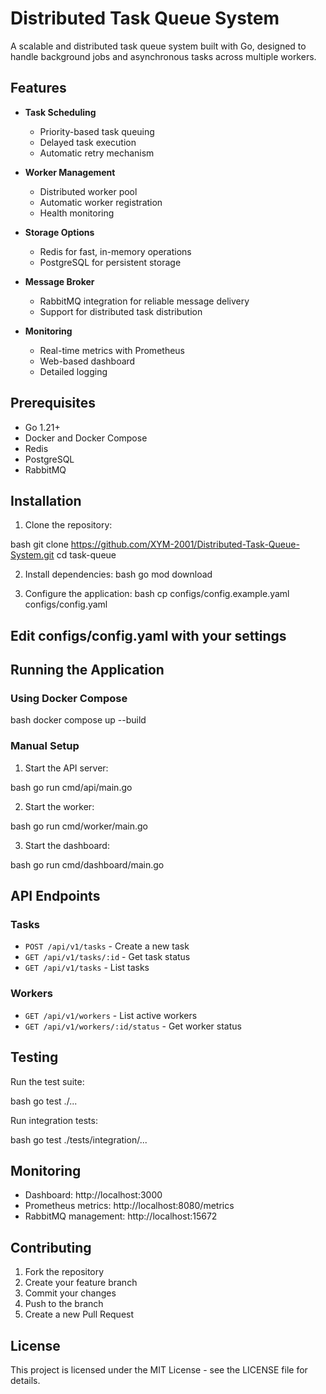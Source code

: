 # Distributed Task Queue System

A scalable and distributed task queue system built with Go, designed to handle background jobs and asynchronous tasks across multiple workers.

## Features

- **Task Scheduling**
  - Priority-based task queuing
  - Delayed task execution
  - Automatic retry mechanism
  
- **Worker Management**
  - Distributed worker pool
  - Automatic worker registration
  - Health monitoring
  
- **Storage Options**
  - Redis for fast, in-memory operations
  - PostgreSQL for persistent storage
  
- **Message Broker**
  - RabbitMQ integration for reliable message delivery
  - Support for distributed task distribution
  
- **Monitoring**
  - Real-time metrics with Prometheus
  - Web-based dashboard
  - Detailed logging

## Prerequisites

- Go 1.21+
- Docker and Docker Compose
- Redis
- PostgreSQL
- RabbitMQ

## Installation

1. Clone the repository:

bash
git clone https://github.com/XYM-2001/Distributed-Task-Queue-System.git
cd task-queue

2. Install dependencies:
bash
go mod download

3. Configure the application:
bash
cp configs/config.example.yaml configs/config.yaml

## Edit configs/config.yaml with your settings


## Running the Application

### Using Docker Compose

bash
docker compose up --build


### Manual Setup

1. Start the API server:

bash
go run cmd/api/main.go

2. Start the worker:

bash
go run cmd/worker/main.go

3. Start the dashboard:

bash
go run cmd/dashboard/main.go


## API Endpoints

### Tasks
- `POST /api/v1/tasks` - Create a new task
- `GET /api/v1/tasks/:id` - Get task status
- `GET /api/v1/tasks` - List tasks

### Workers
- `GET /api/v1/workers` - List active workers
- `GET /api/v1/workers/:id/status` - Get worker status

## Testing

Run the test suite:

bash
go test ./...

Run integration tests:

bash
go test ./tests/integration/...

## Monitoring

- Dashboard: http://localhost:3000
- Prometheus metrics: http://localhost:8080/metrics
- RabbitMQ management: http://localhost:15672

## Contributing

1. Fork the repository
2. Create your feature branch
3. Commit your changes
4. Push to the branch
5. Create a new Pull Request

## License

This project is licensed under the MIT License - see the LICENSE file for details.


